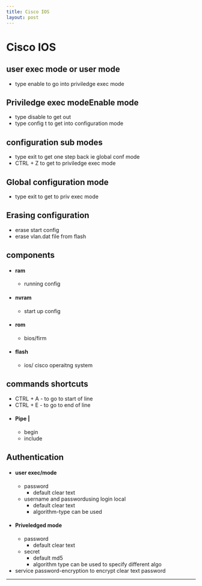 ```yaml
---
title: Cisco IOS
layout: post
---
```

    
# Cisco IOS

## user exec mode or user mode 
* type enable to go into priviledge exec mode 

## Priviledge exec modeEnable mode 
* type disable to get out 
* type config t to get into configuration mode 

## configuration sub modes 
* type exit to get one step back ie global conf mode 
* CTRL + Z to get to priviledge exec mode 

## Global configuration mode 
* type exit to get to priv exec mode 

## Erasing configuration 
* erase start config 
* erase vlan.dat file from flash 

## components 
* #### ram 
	* running config 
* #### nvram 
	* start up config 
* #### rom 
	* bios/firm 
* #### flash 
	* ios/ cisco operaitng system 

## commands shortcuts 
* CTRL + A - to go to start of line 
* CTRL + E - to go to end of line 
* #### Pipe | 
	* begin 
	* include 

## Authentication 
* #### user exec/mode 
	* password 
		* default clear text 
	* username and passwordusing login local 
		* default clear text 
		* algorithm-type can be used 
* #### Priveledged mode 
	* password 
		* default clear text 
	* secret 
		* default md5 
		* algorithm type can be used to specify different algo 
* service password-encryption to encrypt clear text password 

---
